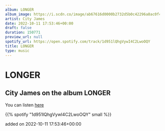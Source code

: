 ```yaml
---
album: LONGER
album_image: https://i.scdn.co/image/ab67616d0000b2732d5b0c42296a8ac0f4dec8fb
artist: City James
date: 2022-10-11 17:53:46+00:00
draft: false
duration: 150771
preview_url: null
spotify_url: https://open.spotify.com/track/1d951lQhgVywI4C2LwoOQY
title: LONGER
type: music
---
```



# LONGER

## City James on the album LONGER

You can listen [here](https://open.spotify.com/track/1d951lQhgVywI4C2LwoOQY)

{{% spotify "1d951lQhgVywI4C2LwoOQY" small %}}

added on 2022-10-11 17:53:46+00:00
